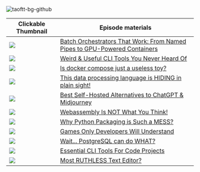 ![taoftt-bg-github](https://github.com/user-attachments/assets/abe5d06d-4c6b-4ec8-86a3-558c33d6d272)

| Clickable Thumbnail | Episode materials |
|------------|-----------|
| <a href="https://youtu.be/zPP5gCp46FM"><img src="https://github.com/user-attachments/assets/66e84e92-a356-41c9-a9cf-cac27a4e78e2"></a> | [Batch Orchestrators That Work: From Named Pipes to GPU-Powered Containers](shell-is-my-orchestrator/README.md) |
| <a href="https://youtu.be/pZO9y72otFg"><img src="https://github.com/user-attachments/assets/a69f4732-e4ff-434f-b837-a9d2b38f8592"></a> | [Weird & Useful CLI Tools You Never Heard Of](weird-and-useful/README.md) |
| <a href="https://youtu.be/yBgzm6c5e1M"><img src="https://github.com/user-attachments/assets/9d0d63d2-1597-467b-bb41-f7ffaf4aa9f0"></a> | [Is docker compose just a useless toy?](end-to-end-docker-compose/README.md) |
| <a href="https://youtu.be/Dr0zFRswrwk"><img src="https://github.com/user-attachments/assets/93b2e2d5-4723-4240-a2c4-79319285151e"></a> | [This data processing language is HIDING in plain sight!](awksome/README.md) |
| <a href="https://youtu.be/ywgJJ4X_kpY"><img src="https://github.com/user-attachments/assets/b40e0d05-21c5-4d6b-8de0-c41563bdfd3d"></a> | [Best Self-Hosted Alternatives to ChatGPT & Midjourney](self-hosted-genai/README.md) |
| <a href="https://youtu.be/Wxw-YAGYHDc"><img src="https://github.com/user-attachments/assets/2bed08fc-52e5-410d-a634-cc2c24b9772c"></a> | [Webassembly Is NOT What You Think!](wasm-is-not-what-you-think/README.md) |
| <a href="https://youtu.be/qil43iqNdQA"><img src="https://github.com/user-attachments/assets/b5fbea3b-1b8b-461a-99e7-eb242610b9ea"></a> | [Why Python Packaging is Such a MESS?](python-packaging-is-a-mess/README.md) |
| <a href="https://youtu.be/1w9Oc89wgps"><img src="https://github.com/user-attachments/assets/7f0477d4-1494-47ed-a0f3-9043e622b5df"></a> | [Games Only Developers Will Understand](games-only-developers-will-understand/README.md) |
| <a href="https://youtu.be/VEWXmdjzIpQ"><img src="https://github.com/user-attachments/assets/ac161e4b-0eb6-4d20-8253-1ff62a9c7713"></a> | [Wait... PostgreSQL can do WHAT?](postgresql-is-not-a-database/README.md) |
| <a href="https://youtu.be/OYl-wrsMGZo"><img src="https://github.com/user-attachments/assets/237e74f9-0bc2-4848-b549-59b1e7d2b6ab"></a> | [Essential CLI Tools For Code Projects](4-cli-tools-to-manage-projects) |
| <a href="https://youtu.be/I1GVHhBS7no"><img src="https://github.com/user-attachments/assets/4a571f53-07d0-44bc-bc7c-d3da5c962c4f"></a> | [Most RUTHLESS Text Editor?](line-editors/poetry-project) |
